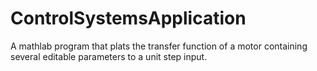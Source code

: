 # ControlSystemsApplication
 A mathlab program that plats the transfer function of a motor containing several editable parameters to a unit step input.

